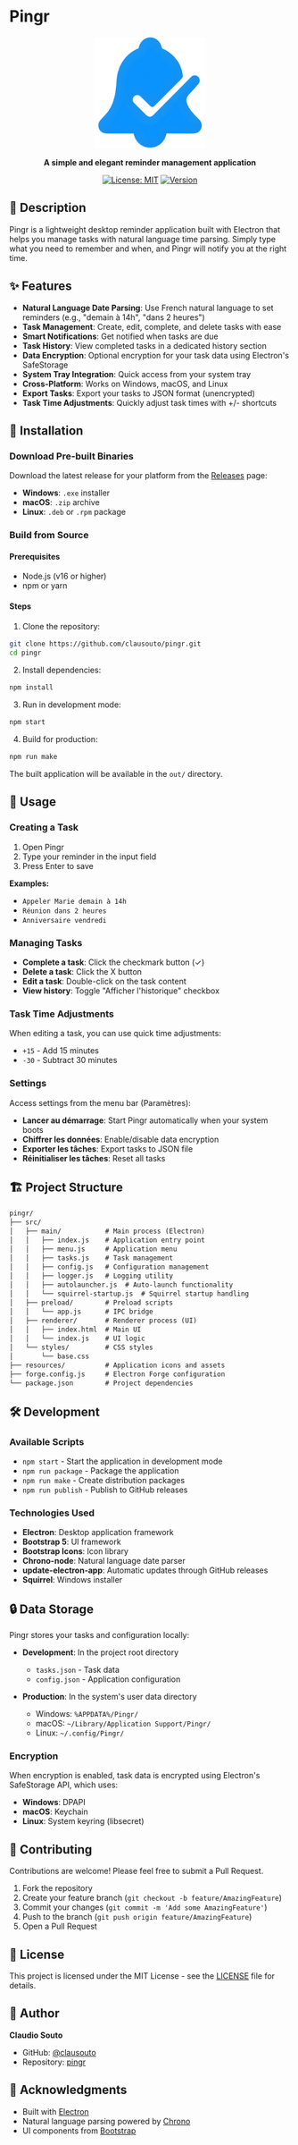 # Pingr

<div align="center">
  <img src="resources/icon.png" alt="Pingr Logo" width="200"/>
  
  **A simple and elegant reminder management application**
  
  [![License: MIT](https://img.shields.io/badge/License-MIT-blue.svg)](LICENSE)
  [![Version](https://img.shields.io/badge/version-0.0.1-green.svg)](package.json)
</div>

## 📝 Description

Pingr is a lightweight desktop reminder application built with Electron that helps you manage tasks with natural language time parsing. Simply type what you need to remember and when, and Pingr will notify you at the right time.

## ✨ Features

- **Natural Language Date Parsing**: Use French natural language to set reminders (e.g., "demain à 14h", "dans 2 heures")
- **Task Management**: Create, edit, complete, and delete tasks with ease
- **Smart Notifications**: Get notified when tasks are due
- **Task History**: View completed tasks in a dedicated history section
- **Data Encryption**: Optional encryption for your task data using Electron's SafeStorage
- **System Tray Integration**: Quick access from your system tray
- **Cross-Platform**: Works on Windows, macOS, and Linux
- **Export Tasks**: Export your tasks to JSON format (unencrypted)
- **Task Time Adjustments**: Quickly adjust task times with +/- shortcuts

## 🚀 Installation

### Download Pre-built Binaries

Download the latest release for your platform from the [Releases](https://github.com/clausouto/pingr/releases) page:

- **Windows**: `.exe` installer
- **macOS**: `.zip` archive
- **Linux**: `.deb` or `.rpm` package

### Build from Source

#### Prerequisites

- Node.js (v16 or higher)
- npm or yarn

#### Steps

1. Clone the repository:
```bash
git clone https://github.com/clausouto/pingr.git
cd pingr
```

2. Install dependencies:
```bash
npm install
```

3. Run in development mode:
```bash
npm start
```

4. Build for production:
```bash
npm run make
```

The built application will be available in the `out/` directory.

## 📖 Usage

### Creating a Task

1. Open Pingr
2. Type your reminder in the input field
3. Press Enter to save

**Examples:**
- `Appeler Marie demain à 14h`
- `Réunion dans 2 heures`
- `Anniversaire vendredi`

### Managing Tasks

- **Complete a task**: Click the checkmark button (✓)
- **Delete a task**: Click the X button
- **Edit a task**: Double-click on the task content
- **View history**: Toggle "Afficher l'historique" checkbox

### Task Time Adjustments

When editing a task, you can use quick time adjustments:
- `+15` - Add 15 minutes
- `-30` - Subtract 30 minutes

### Settings

Access settings from the menu bar (Paramètres):

- **Lancer au démarrage**: Start Pingr automatically when your system boots
- **Chiffrer les données**: Enable/disable data encryption
- **Exporter les tâches**: Export tasks to JSON file
- **Réinitialiser les tâches**: Reset all tasks

## 🏗️ Project Structure

```
pingr/
├── src/
│   ├── main/           # Main process (Electron)
│   │   ├── index.js    # Application entry point
│   │   ├── menu.js     # Application menu
│   │   ├── tasks.js    # Task management
│   │   ├── config.js   # Configuration management
│   │   ├── logger.js   # Logging utility
│   │   ├── autolauncher.js  # Auto-launch functionality
│   │   └── squirrel-startup.js  # Squirrel startup handling
│   ├── preload/        # Preload scripts
│   │   └── app.js      # IPC bridge
│   ├── renderer/       # Renderer process (UI)
│   │   ├── index.html  # Main UI
│   │   └── index.js    # UI logic
│   └── styles/         # CSS styles
│       └── base.css
├── resources/          # Application icons and assets
├── forge.config.js     # Electron Forge configuration
└── package.json        # Project dependencies
```

## 🛠️ Development

### Available Scripts

- `npm start` - Start the application in development mode
- `npm run package` - Package the application
- `npm run make` - Create distribution packages
- `npm run publish` - Publish to GitHub releases

### Technologies Used

- **Electron**: Desktop application framework
- **Bootstrap 5**: UI framework
- **Bootstrap Icons**: Icon library
- **Chrono-node**: Natural language date parser
- **update-electron-app**: Automatic updates through GitHub releases
- **Squirrel**: Windows installer

## 🔒 Data Storage

Pingr stores your tasks and configuration locally:

- **Development**: In the project root directory
  - `tasks.json` - Task data
  - `config.json` - Application configuration

- **Production**: In the system's user data directory
  - Windows: `%APPDATA%/Pingr/`
  - macOS: `~/Library/Application Support/Pingr/`
  - Linux: `~/.config/Pingr/`

### Encryption

When encryption is enabled, task data is encrypted using Electron's SafeStorage API, which uses:
- **Windows**: DPAPI
- **macOS**: Keychain
- **Linux**: System keyring (libsecret)

## 🤝 Contributing

Contributions are welcome! Please feel free to submit a Pull Request.

1. Fork the repository
2. Create your feature branch (`git checkout -b feature/AmazingFeature`)
3. Commit your changes (`git commit -m 'Add some AmazingFeature'`)
4. Push to the branch (`git push origin feature/AmazingFeature`)
5. Open a Pull Request

## 📄 License

This project is licensed under the MIT License - see the [LICENSE](LICENSE) file for details.

## 👤 Author

**Claudio Souto**

- GitHub: [@clausouto](https://github.com/clausouto)
- Repository: [pingr](https://github.com/clausouto/pingr)

## 🙏 Acknowledgments

- Built with [Electron](https://www.electronjs.org/)
- Natural language parsing powered by [Chrono](https://github.com/wanasit/chrono)
- UI components from [Bootstrap](https://getbootstrap.com/)